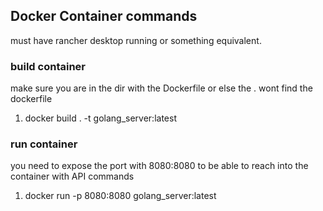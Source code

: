 ## Docker Container commands
must have rancher desktop running or something equivalent. 


### build container
make sure you are in the dir with the Dockerfile or else the . wont find the dockerfile
1. docker build . -t golang_server:latest




### run container
you need to expose the port with 8080:8080 to be able to reach into the container with API commands
1. docker run -p 8080:8080 golang_server:latest 
